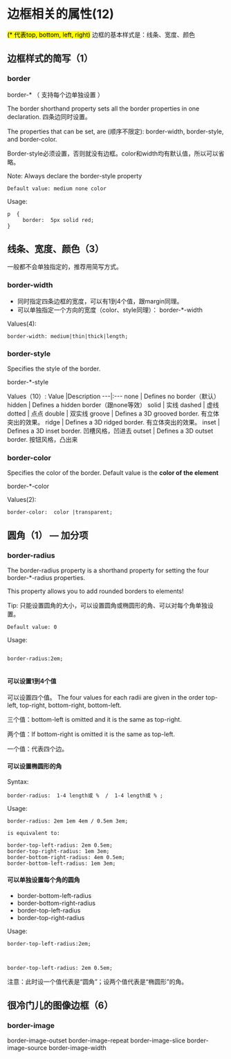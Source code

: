 # 边框相关的属性(12)
<mark>(* 代表top, bottom, left, right)</mark>
边框的基本样式是：线条、宽度、颜色
## 边框样式的简写（1）
### border
border-*  （ 支持每个边单独设置 ）


The border shorthand property sets all the border properties in one declaration. 四条边同时设置。

The properties that can be set, are (顺序不限定): border-width, border-style, and border-color.

Border-style必须设置，否则就没有边框。color和width均有默认值，所以可以省略。

Note:  Always declare the border-style property



    Default value: medium none color



Usage:
```
p  {
     border:  5px solid red;
}

```


## 线条、宽度、颜色（3）
一般都不会单独指定的，推荐用简写方式。
### border-width
* 同时指定四条边框的宽度，可以有1到4个值，跟margin同理。
* 可以单独指定一个方向的宽度（color、style同理）：
border-*-width


Values(4):
```
border-width: medium|thin|thick|length;
```


### border-style
Specifies the style of the border. 

border-*-style


Values（10）:
Value |Description
---|:---
none | Defines no border（默认）
hidden | Defines a hidden border（跟none等效）
solid | 实线
dashed | 虚线
dotted | 点点
double | 双实线
groove | Defines a 3D grooved border. 有立体突出的效果。
ridge | Defines a 3D ridged border. 有立体突出的效果。
inset | Defines a 3D inset border. 凹槽风格，凹进去
outset | Defines a 3D outset border. 按钮风格，凸出来


### border-color
Specifies the color of the border. Default value is the **color of the element**

border-*-color


Values(2):
```
border-color:  color |transparent;

```


## 圆角（1） — 加分项
### border-radius


The border-radius property is a shorthand property for setting the four border-*-radius properties.

This property allows you to add rounded borders to elements! 

Tip:  只能设置圆角的大小，可以设置圆角或椭圆形的角、可以对每个角单独设置。




    Default value: 0





Usage:

```

border-radius:2em;


```

#### 可以设置1到4个值

可以设置四个值。 The four values for each radii are given in the order top-left, top-right, bottom-right, bottom-left. 

三个值：bottom-left is omitted and it is the same as top-right. 

两个值：If bottom-right is omitted it is the same as top-left. 

一个值：代表四个边。



#### 可以设置椭圆形的角
Syntax:
```
border-radius:  1-4 length或 %  /  1-4 length或 % ;

```
Usage:
```
border-radius: 2em 1em 4em / 0.5em 3em;

is equivalent to:

border-top-left-radius: 2em 0.5em;
border-top-right-radius: 1em 3em;
border-bottom-right-radius: 4em 0.5em;
border-bottom-left-radius: 1em 3em;
```





#### 可以单独设置每个角的圆角
* border-bottom-left-radius
*   border-bottom-right-radius
*   border-top-left-radius
*   border-top-right-radius


Usage:
```
border-top-left-radius:2em;



border-top-left-radius: 2em 0.5em;

```
注意：此时设一个值代表是“圆角”；设两个值代表是“椭圆形”的角。


## 很冷门儿的图像边框（6）
### border-image
border-image-outset
border-image-repeat
border-image-slice
border-image-source
border-image-width

















